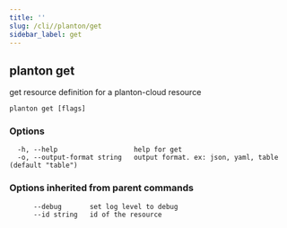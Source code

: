 ```yaml
---
title: ''
slug: /cli//planton/get
sidebar_label: get
---
```

## planton get

get resource definition for a planton-cloud resource

```
planton get [flags]
```

### Options

```
  -h, --help                   help for get
  -o, --output-format string   output format. ex: json, yaml, table (default "table")
```

### Options inherited from parent commands

```
      --debug       set log level to debug
      --id string   id of the resource
```

